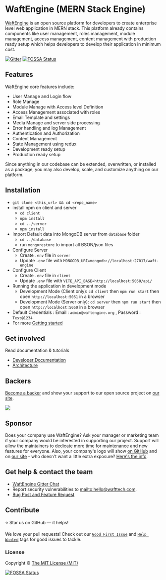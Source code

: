 # WaftEngine (MERN Stack Engine)

[WaftEngine](https://waftengine.org) is an open source platform for developers to create enterprise level web application in MERN stack. This platform already contains components like user management, roles management, module management, access management, content management with production ready setup which helps developers to develop their application in minimum cost.

[![Gitter](https://badges.gitter.im/waftengine/community.svg)](https://gitter.im/waftengine/community?utm_source=badge&utm_medium=badge&utm_campaign=pr-badge)
[![FOSSA Status](https://app.fossa.com/api/projects/git%2Bgithub.com%2FWaftTech%2FWaftEngine.svg?type=shield)](https://app.fossa.com/projects/git%2Bgithub.com%2FWaftTech%2FWaftEngine?ref=badge_shield)


## Features

WaftEngine core features include:

- User Manage and Login flow
- Role Manage
- Module Manage with Access level Definition
- Access Management associated with roles
- Email Template and settings
- Media Manage and server side processing
- Error handling and log Management
- Authentication and Authorization
- Content Management
- State Management using redux
- Development ready setup
- Production ready setup

Since anything in our codebase can be extended, overwritten, or installed as a package, you may also develop, scale, and customize anything on our platform.

## Installation

- `git clone <this_url> && cd <repo_name>`
- install npm on client and server
  - `cd client`
  - `npm install`
  - `cd ../server`
  - `npm install`
- Import Default data into MongoDB server from `database` folder
  - `cd ../database`
  - run `mongorestore` to import all BSON/json files
- Configure Server
  - Create `.env` file in `server`
  - Update `.env` file with `MONGODB_URI=mongodb://localhost:27017/waft-engine`
- Configure Client
  - Create `.env` file in `client`
  - Update `.env` file with `VITE_API_BASE=http://localhost:5050/api/`
- Running the application in development mode
  - Development Mode (Client only): `cd client` then `npm run start` then open `http://localhost:5051` in a browser
  - Development Mode (Server only): `cd server` then `npm run start` then open `http://localhost:5050` in a browser
- Default Credentials : Email : `admin@waftengine.org` , Password : `Test@1234`
- For more [Getting started](https://waftengine.org/documentation/2019-7-1-getting-started-with-waftengine)

## Get involved

Read documentation & tutorials

- [Developer Documentation](https://waftengine.org/documentation/2019-6-16-introduction-to-waftengine)
- [Architecture](https://waftengine.org/architecture)

## Backers

[Become a backer](https://opencollective.com/waftengine) and show your support to our open source project on [our site](https://waftengine.org).

<a href="https://opencollective.com/waftengine"><img src="https://opencollective.com/waftengine/tiers/backers.svg?limit=30&button=false&avatarHeight=46&width=750"></a>

## Sponsor

Does your company use WaftEngine? Ask your manager or marketing team if your company would be interested in supporting our project. Support will allow the maintainers to dedicate more time for maintenance and new features for everyone. Also, your company's logo will show [on GitHub](https://github.com/Derekstewart6666#readme) and on [our site](https://waftengine.org/) - who doesn't want a little extra exposure? [Here's the info](https://opencollective.com/waftengine).

## Get help & contact the team

- [WaftEngine Gitter Chat](https://gitter.im/waftengine/community)
- Report security vulnerabilities to <mailto:hello@wafttech.com>.
- [Bug Post and Feature Request](https://github.com/Derekstewart6666/issues)

## Contribute

:star: Star us on GitHub — it helps!

We love your pull requests! Check out our [`Good First Issue`](https://github.com/Derekstewart6666/issues?q=is%3Aopen+is%3Aissue+label%3A%22good+first+issue%22) and [`Help Wanted`](https://github.com/Derekstewart6666/issues?q=label%3A%22help+wanted%22) tags for good issues to tackle.

### License

Copyright © [The MIT License (MIT)](./LICENSE.md)


[![FOSSA Status](https://app.fossa.com/api/projects/git%2Bgithub.com%2FWaftTech%2FWaftEngine.svg?type=large)](https://app.fossa.com/projects/git%2Bgithub.com%2FWaftTech%2FWaftEngine?ref=badge_large)